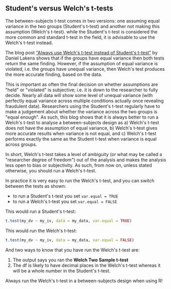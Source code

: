 ## Student's versus Welch's t-tests

The between-subjects t-test comes in two versions: one assuming equal variance in the two groups (Student's t-test) and another not making this assumption (Welch's t-test). while the Student's t-test is considered the more common and standard t-test in the field, it is advisable to use the Welch's t-test instead.

The blog post <a href = "https://daniellakens.blogspot.co.uk/2015/01/always-use-welchs-t-test-instead-of.html" target = "_blank">"Always use Welch's t-test instead of Student's t-test"</a> by Daniel Lakens shows that if the groups have equal variance then both tests return the same finding. However, if the assumption of equal variance is violated, i.e. the groups have unequal variance, then Welch's test produces the more accurate finding, based on the data.

This is important as often the final decision on whether assumptions are "held" or "violated" is subjective; i.e. it is down to the researcher to fully decide. Nearly all data will show some level of unequal variance (with perfectly equal variance across multiple conditions actually once revealing fraudulent data). Researchers using the Student's t-test regularly have to make a judgement about whether the variance across the two groups is "equal enough". As such, this blog shows that it is always better to run a Welch's t-test to analyse a between-subjects design as a) Welch's t-test does not have the assumption of equal variance, b) Welch's t-test gives more accurate results when variance is not equal, and c) Welch's t-test performs exactly the same as the Student t-test when variance is equal across groups. 

In short, Welch's t-test takes a level of ambiguity (or what may be called a "researcher degree of freedom") out of the analysis and makes the analysis less open to bias or subjectivity. As such, from now on, unless stated otherwise, you should run a Welch's t-test. 

In practice it is very easy to run the Welch's t-test, and you can switch between the tests as shown: 
* to run a Student's t-test you set `var.equal = TRUE`
* to run a Welch's t-test you set `var.equal = FALSE`

This would run a Student's t-test:


```r
t.test(my_dv ~ my_iv, data = my_data, var.equal = TRUE)
```

This would run the Welch's t-test:


```r
t.test(my_dv ~ my_iv, data = my_data, var.equal = FALSE)
```

And two ways to know that you have run the Welch's t-test are:

1. The output says you ran the **Welch Two Sample t-test**
2. The df is likely to have decimal places in the Welch's t-test whereas it will be a whole number in the Student's t-test.

Always run the Welch's t-test in a between-subjects design when using R!
